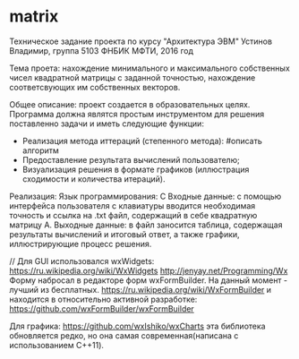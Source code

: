 # matrix
Техническое задание проекта по курсу "Архитектура ЭВМ"
Устинов Владимир, группа 5103
ФНБИК МФТИ, 2016 год

Тема проета: нахождение минимального и максимального собственных чисел квадратной матрицы с заданной точностью, нахождение соответсвующих им собственных векторов.

Общее описание: проект создается в образовательных целях. Программа должна являтся простым инструментом для решения поставленно задачи и иметь следующие функции:
- Реализация метода иттераций (степенного метода): 
#описать алгоритм
- Предоставление результата вычислений пользователю;
- Визуализация решения в формате графиков (иллюстрация сходимости и количества итераций).

Реализация: 
Язык программирования: С
Входные данные: с помощью интерфейса пользователя с клавиатуры вводится необходимая точность и ссылка на .txt файл, содержащий в себе квадратную матрицу А. 
Выходные данные: в файл заносится таблица, содержащая результаты вычислений и итоговый ответ, а также графики, иллюстрирующие процесс решения.

//
Для GUI использовался wxWidgets:
https://ru.wikipedia.org/wiki/WxWidgets
http://jenyay.net/Programming/Wx
Форму набросал в редакторе форм wxFormBuilder. На данный момент - лучший из бесплатных.
https://ru.wikipedia.org/wiki/WxFormBuilder
и находится в относительно активной разработке:
https://github.com/wxFormBuilder/wxFormBuilder
 
Для графика:
https://github.com/wxIshiko/wxCharts
эта библиотека обновляется редко, но она самая современная(написана с использованием C++11).
